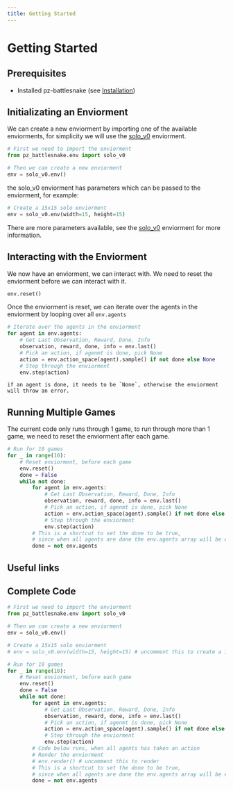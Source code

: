 ```yaml
---
title: Getting Started
---
```


# Getting Started

## Prerequisites

- Installed pz-battlesnake (see [Installation](./install.md))

## Initializating an Enviorment

We can create a new enviorment by importing one of the available enviorments, for simplicity we will use the [solo_v0](../environments/solo.md) enviorment.

```python
# First we need to import the enviorment
from pz_battlesnake.env import solo_v0

# Then we can create a new enviorment
env = solo_v0.env() 
```

the solo_v0 enviorment has parameters which can be passed to the enviorment, for example:

```python
# Create a 15x15 solo enviorment 
env = solo_v0.env(width=15, height=15)
```

There are more parameters available, see the [solo_v0](../environments/solo.md) enviorment for more information.

## Interacting with the Enviorment

We now have an enviorment, we can interact with. We need to reset the enviorment before we can interact with it.

```python
env.reset()
```

Once the enviorment is reset, we can iterate over the agents in the enviorment by looping over all `env.agents`

```python
# Iterate over the agents in the enviorment
for agent in env.agents:
    # Get Last Observation, Reward, Done, Info
    observation, reward, done, info = env.last()
    # Pick an action, if agenmt is done, pick None
    action = env.action_space(agent).sample() if not done else None
    # Step through the enviorment
    env.step(action)
```

```{danger}
if an agent is done, it needs to be `None`, otherwise the enviorment will throw an error.
```

## Running Multiple Games 

The current code only runs through 1 game, to run through more than 1 game, we need to reset the enviorment after each game.

```python
# Run for 10 games
for _ in range(10):
    # Reset enviorment, before each game
    env.reset() 
    done = False
    while not done:
        for agent in env.agents:
            # Get Last Observation, Reward, Done, Info
            observation, reward, done, info = env.last()
            # Pick an action, if agenmt is done, pick None
            action = env.action_space(agent).sample() if not done else None
            # Step through the enviorment
            env.step(action)
        # This is a shortcut to set the done to be true, 
        # since when all agents are done the env.agents array will be empty
        done = not env.agents
```
## Useful links

## Complete Code

```python
# First we need to import the enviorment
from pz_battlesnake.env import solo_v0

# Then we can create a new enviorment
env = solo_v0.env() 

# Create a 15x15 solo enviorment 
# env = solo_v0.env(width=15, height=15) # uncomment this to create a 15x15 solo enviorment

# Run for 10 games
for _ in range(10):
    # Reset enviorment, before each game
    env.reset()
    done = False
    while not done:
        for agent in env.agents:
            # Get Last Observation, Reward, Done, Info
            observation, reward, done, info = env.last()
            # Pick an action, if agenmt is done, pick None
            action = env.action_space(agent).sample() if not done else None
            # Step through the enviorment
            env.step(action)
        # Code below runs, when all agents has taken an action
        # Render the enviorment
        # env.render() # uncomment this to render
        # This is a shortcut to set the done to be true, 
        # since when all agents are done the env.agents array will be empty
        done = not env.agents
```
